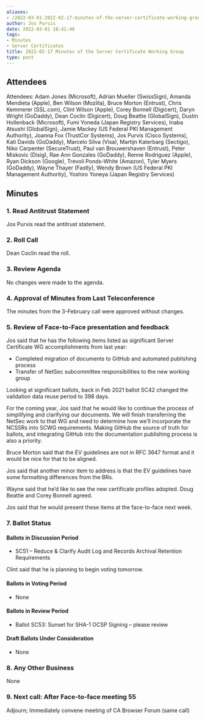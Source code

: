 ```yaml
---
aliases:
- /2022-03-01-2022-02-17-minutes-of-the-server-certificate-working-group/
author: Jos Purvis
date: 2022-03-01 18:41:48
tags:
- Minutes
- Server Certificates
title: 2022-02-17 Minutes of the Server Certificate Working Group
type: post
---
```


## Attendees 

Attendees: Adam Jones (Microsoft), Adrian Mueller (SwissSign), Amanda Mendieta (Apple), Ben Wilson (Mozilla), Bruce Morton (Entrust), Chris Kemmerer (SSL.com), Clint Wilson (Apple), Corey Bonnell (Digicert), Daryn Wright (GoDaddy), Dean Coclin (Digicert), Doug Beattie (GlobalSign), Dustin Hollenback (Microsoft), Fumi Yoneda (Japan Registry Services), Inaba Atsushi (GlobalSign), Jamie Mackey (US Federal PKI Management Authority), Joanna Fox (TrustCor Systems), Jos Purvis (Cisco Systems), Kati Davids (GoDaddy), Marcelo Silva (Visa), Martijn Katerbarg (Sectigo), Niko Carpenter (SecureTrust), Paul van Brouwershaven (Entrust), Peter Miskovic (Disig), Rae Ann Gonzales (GoDaddy), Renne Rodriguez (Apple), Ryan Dickson (Google), Trevoli Ponds-White (Amazon), Tyler Myers (GoDaddy), Wayne Thayer (Fastly), Wendy Brown (US Federal PKI Management Authority), Yoshiro Yoneya (Japan Registry Services)

## Minutes 

### 1. Read Antitrust Statement 

Jos Purvis read the antitrust statement.

### 2. Roll Call 

Dean Coclin read the roll.

### 3. Review Agenda 

No changes were made to the agenda.

### 4. Approval of Minutes from Last Teleconference 

The minutes from the 3-February call were approved without changes.

### 5. Review of Face-to-Face presentation and feedback 

Jos said that he has the following items listed as significant Server Certificate WG accomplishments from last year:

- Completed migration of documents to GitHub and automated publishing process
- Transfer of NetSec subcommittee responsibilities to the new working group

Looking at significant ballots, back in Feb 2021 ballot SC42 changed the validation data reuse period to 398 days.

For the coming year, Jos said that he would like to continue the process of simplifying and clarifying our documents. We will finish transferring the NetSec work to that WG and need to determine how we’ll incorporate the NCSSRs into SCWG requirements. Making GitHub the source of truth for ballots, and integrating GitHub into the documentation publishing process is also a priority.

Bruce Morton said that the EV guidelines are not in RFC 3647 format and it would be nice for that to be aligned.

Jos said that another minor item to address is that the EV guidelines have some formatting differences from the BRs.

Wayne said that he’d like to see the new certificate profiles adopted. Doug Beattie and Corey Bonnell agreed.

Jos said that he would present these items at the face-to-face next week.

### 7. Ballot Status 

#### Ballots in Discussion Period 

- SC51 – Reduce & Clarify Audit Log and Records Archival Retention Requirements

Clint said that he is planning to begin voting tomorrow.

#### Ballots in Voting Period 

- None

#### Ballots in Review Period 

- Ballot SC53: Sunset for SHA-1 OCSP Signing – please review

#### Draft Ballots Under Consideration 

- None

### 8. Any Other Business 

None

### 9. Next call: After Face-to-face meeting 55 

Adjourn; Immediately convene meeting of CA Browser Forum (same call)